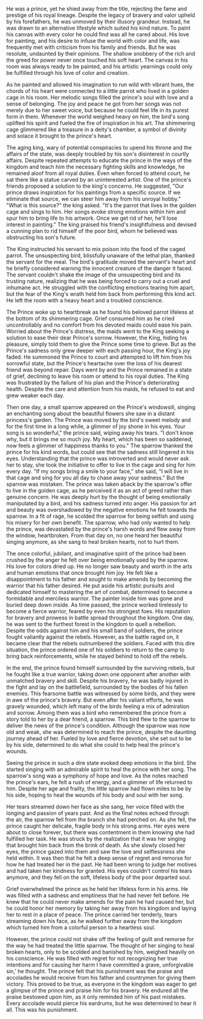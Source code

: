 
He was a prince, yet he shied away from the title, rejecting the fame and prestige of his royal lineage. Despite the legacy of bravery and valor upheld by his forefathers, he was unmoved by their illusory grandeur. Instead, he was drawn to an alternative lifestyle which suited his kind nature. To paint his canvas with every color he could find was all he cared about. His love for painting, and his desire to infuse the world with color and life, was frequently met with criticism from his family and friends. But he was resolute, undaunted by their opinions. The shallow snobbery of the rich and the greed for power never once touched his soft heart. The canvas in his room was always ready to be painted, and his artistic yearnings could only be fulfilled through his love of color and creation.

As he painted and allowed his imagination to run wild with vibrant hues, the chords of his heart were connected to a little parrot who lived in a golden cage in his room. Her melodic songs filled the prince's soul with love and a sense of belonging. The joy and peace he got from her songs was not merely due to her sweet voice, but because he could feel life in its purest form in them. Whenever the world weighed heavy on him, the bird's song uplifted his spirit and fueled the fire of inspiration in his art. The shimmering cage glimmered like a treasure in a deity's chamber, a symbol of divinity and solace it brought to the prince's heart.

The aging king, wary of potential conspiracies to upend his throne and the affairs of the state, was deeply troubled by his son's disinterest in courtly affairs. Despite repeated attempts to educate the prince in the ways of the kingdom and teach him the necessary fighting skills and knowledge, he remained aloof from all royal duties. Even when forced to attend court, he sat there like a statue carved by an uninterested artist. 
One of the prince's friends proposed a solution to the king's concerns. He suggested, "Our prince draws inspiration for his paintings from a specific source. If we eliminate that source, we can steer him away from his unroyal hobby." "What is this source?" the king asked. "It's the parrot that lives in the golden cage and sings to him. Her songs evoke strong emotions within him and spur him to bring life to his artwork. Once we get rid of her, he'll lose interest in painting." The king praised his friend's insightfulness and devised a cunning plan to rid himself of the poor bird, whom he believed was obstructing his son's future.

The King instructed his servant to mix poison into the food of the caged parrot. The unsuspecting bird, blissfully unaware of the lethal plan, thanked the servant for the meal. The bird's gratitude moved the servant's heart and he briefly considered warning the innocent creature of the danger it faced. The servant couldn't shake the image of the unsuspecting bird and its trusting nature, realizing that he was being forced to carry out a cruel and inhumane act. He struggled with the conflicting emotions tearing him apart, but the fear of the King's wrath held him back from performing this kind act. He left the room with a heavy heart and a troubled conscience.

The Prince woke up to heartbreak as he found his beloved parrot lifeless at the bottom of its shimmering cage. Grief consumed him as he cried uncontrollably and no comfort from his devoted maids could ease his pain. Worried about the Prince's distress, the maids went to the King seeking a solution to ease their dear Prince's sorrow. However, the King, hiding his pleasure, simply told them to give the Prince some time to grieve.
But as the Prince's sadness only grew deeper with each passing hour, the King's joy faded. He summoned the Prince to court and attempted to lift him from his sorrowful state, but the Prince's heartache over the loss of his dearest friend was beyond repair.
Days went by and the Prince remained in a state of grief, declining to leave his room or attend to his royal duties. The King was frustrated by the failure of his plan and the Prince's deteriorating health. Despite the care and attention from his maids, he refused to eat and grew weaker each day.

Then one day, a small sparrow appeared on the Prince's windowsill, singing an enchanting song about the beautiful flowers she saw in a distant princess's garden. The Prince was moved by the bird's sweet melody and for the first time in a long while, a glimmer of joy shone in his eyes.
Your song is so wonderful," the prince said, wiping away his tears. "I don't know why, but it brings me so much joy. My heart, which has been so saddened, now feels a glimmer of happiness thanks to you." The sparrow thanked the prince for his kind words, but could see that the sadness still lingered in his eyes. Understanding that the prince was introverted and would never ask her to stay, she took the initiative to offer to live in the cage and sing for him every day. "If my songs bring a smile to your face," she said, "I will live in that cage and sing for you all day to chase away your sadness."
But the sparrow was mistaken. The prince was taken aback by the sparrow's offer to live in the golden cage, as he perceived it as an act of greed rather than genuine concern. He was deeply hurt by the thought of being emotionally manipulated by a bird, and his sadness turned into anger. His passion for art and beauty was overshadowed by the negative emotions he felt towards the sparrow. In a fit of rage, he scolded the sparrow for being selfish and using his misery for her own benefit. The sparrow, who had only wanted to help the prince, was devastated by the prince's harsh words and flew away from the window, heartbroken. From that day on, no one heard her beautiful singing anymore, as she sang to heal broken hearts, not to hurt them.

The once colorful, jubilant, and imaginative spirit of the prince had been crushed by the anger he felt over being emotionally used by the sparrow. His love for colors dried up. He no longer saw beauty and worth in the arts and human emotions that once brought him joy. He felt like a disappointment to his father and sought to make amends by becoming the warrior that his father desired. He put aside his artistic pursuits and dedicated himself to mastering the art of combat, determined to become a formidable and merciless warrior. The painter inside him was gone and buried deep down inside.
As time passed, the prince worked tirelessly to become a fierce warrior, feared by even his strongest foes. His reputation for bravery and prowess in battle spread throughout the kingdom. One day, he was sent to the furthest forest in the kingdom to quell a rebellion. Despite the odds against him and his small band of soldiers, the prince fought valiantly against the rebels. However, as the battle raged on, it became clear that the rebels outnumbered the soldiers. Faced with this dire situation, the prince ordered one of his soldiers to return to the camp to bring back reinforcements, while he stayed behind to hold off the rebels.

In the end, the prince found himself surrounded by the surviving rebels, but he fought like a true warrior, taking down one opponent after another with unmatched bravery and skill. Despite his bravery, he was badly injured in the fight and lay on the battlefield, surrounded by the bodies of his fallen enemies.
This fearsome battle was witnessed by some birds, and they were in awe of the prince's bravery. But even after his valiant efforts, he was gravely wounded, which left many of the birds feeling a mix of admiration and sorrow. Among them was a bird who remembered the prince from a story told to her by a dear friend, a sparrow. This bird flew to the sparrow to deliver the news of the prince's condition. Although the sparrow was now old and weak, she was determined to reach the prince, despite the daunting journey ahead of her. Fueled by love and fierce devotion, she set out to be by his side, determined to do what she could to help heal the prince's wounds.

Seeing the prince in such a dire state evoked deep emotions in the bird. She started singing with an admirable spirit to heal the prince with her song. The sparrow's song was a symphony of hope and love. As the notes reached the prince's ears, he felt a rush of energy, and a glimmer of life returned to him. Despite her age and frailty, the little sparrow had flown miles to be by his side, hoping to heal the wounds of his body and soul with her song.

Her tears streamed down her face as she sang, her voice filled with the longing and passion of years past. And as the final notes echoed through the air, the sparrow fell from the branch she had perched on.
As she fell, the prince caught her delicate, fragile body in his strong arms. Her eyes were about to close forever, but there was contentment in them knowing she had fulfilled her task. He was struck by the realization that it was her singing that brought him back from the brink of death. As she slowly closed her eyes, the prince gazed into them and saw the love and selflessness she held within. It was then that he felt a deep sense of regret and remorse for how he had treated her in the past. He had been wrong to judge her motives and had taken her kindness for granted. His eyes couldn't control his tears anymore, and they fell on the soft, lifeless body of the poor departed soul.

Grief overwhelmed the prince as he held her lifeless form in his arms. He was filled with a sadness and emptiness that he had never felt before. He knew that he could never make amends for the pain he had caused her, but he could honor her memory by taking her away from his kingdom and laying her to rest in a place of peace. The prince carried her tenderly, tears streaming down his face, as he walked further away from the kingdom which turned him from a colorful person to a heartless soul.

However, the prince could not shake off the feeling of guilt and remorse for the way he had treated the little sparrow. The thought of her singing to heal broken hearts, only to be scolded and banished by him, weighed heavily on his conscience. He was filled with regret for not recognizing her true intentions and for causing her harm 
I have committed a grave, unforgivable sin,’ he thought. The prince felt that his punishment was the praise and accolades he would receive from his father and countrymen for giving them victory. This proved to be true, as everyone in the kingdom was eager to get a glimpse of the prince and praise him for his bravery. He endured all the praise bestowed upon him, as it only reminded him of his past mistakes. Every accolade would pierce his eardrums, but he was determined to hear it all. This was his punishment.
